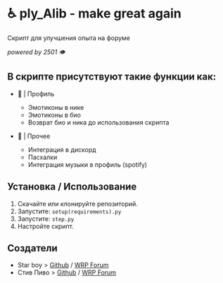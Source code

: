 # ♿ ply_Alib - make great again
Скрипт для улучшения опыта на форуме

_powered by 2501 👁️_

## В скрипте присутствуют такие функции как:

- 🖤 |  Профиль
  - Эмотиконы в нике
  - Эмотиконы в био
  - Возврат био и ника до использования скрипта
  
- 🤍 |  Прочее
  - Интеграция в дискорд
  - Пасхалки
  - Интеграция музыки в профиль (spotify)

## Установка / Использование

1. Скачайте или клонируйте репозиторий.
2. Запустите: `setup(requirements).py`
3. Запустите: `step.py`
4. Настройте скрипт.

## Создатели

- Star boy > [Github](https://github.com/v1lmok) / [WRP Forum](https://forum.wayzer.ru/u/vilmok)
- Стив Пиво > [Github](https://github.com/PivoSteve) / [WRP Forum](https://forum.wayzer.ru/u/Buba)
